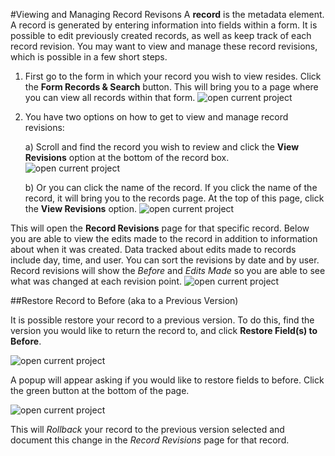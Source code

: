 #Viewing and Managing Record Revisons
A **record** is the metadata element. A record is generated by entering information into fields within a form. It is possible to edit previously created records, as well as keep track of each record revision. You may want to view and manage these record revisions, which is possible in a few short steps.  

1. First go to the form in which your record you wish to view resides. Click the **Form Records & Search** button. This will bring you to a page where you can view all records within that form. ![open current project](/records-img/viewing_and_managing_record_revisions_1_annotated.png "Step 1")

2. You have two options on how to get to view and manage record revisions:

	a) Scroll and find the record you wish to review and click the **View Revisions** option at the bottom of the record box. ![open current project](/records-img/viewing_and_managing_record_revisions_2_annotated.png "Step 2a")

	b) Or you can click the name of the record. If you click the name of the record, it will bring you to the records page. At the top of this page, click the **View Revisions** option. ![open current project](/records-img/viewing_and_managing_record_revisions_3_annotated.png "Step 2b")

This will open the **Record Revisions** page for that specific record. Below you are able to view the edits made to the record in addition to information about when it was created. Data tracked about edits made to records include day, time, and user. You can sort the revisions by date and by user. Record revisions will show the *Before* and *Edits Made* so you are able to see what was changed at each revision point. 
![open current project](/records-img/viewing_and_managing_record_revisions_4_annotated.png "Viewing record revisions")

##Restore Record to Before (aka to a Previous Version)

It is possible restore your record to a previous version. To do this, find the version you would like to return the record to, and click **Restore Field(s) to Before**. 

![open current project](/records-img/viewing_and_managing_record_revisions_5_annotated.png "restore to previous version")

A popup will appear asking if you would like to restore fields to before. Click the green button at the bottom of the page. 

![open current project](/records-img/viewing_and_managing_record_revisions_6_annotated.png "restore to previous version")

This will *Rollback* your record to the previous version selected and document this change in the *Record Revisions* page for that record. 


